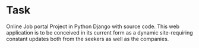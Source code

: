 # Task
Online Job portal Project in Python Django with source code. This web application is to be conceived in its current form as a dynamic site-requiring constant updates both from the seekers as well as the companies.
